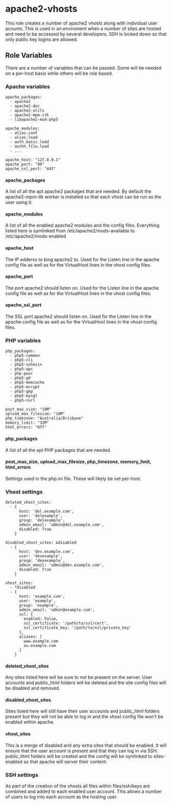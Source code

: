 apache2-vhosts
==============

This role creates a number of apache2 vhosts along with individual user acounts.
This is used in an enviroment when a number of sites are hosted and need to be
accessed by several developers. SSH is locked down so that only public key
logins are allowed.

Role Variables
--------------

There are a number of variables that can be passed. Some will be needed on a
per-host basis while others will be role based.

### Apache variables

    apache_packages:
      - apache2
      - apache2-doc
      - apache2-utils
      - apache2-mpm-itk
      - libapache2-mod-php5

    apache_modules:
      - alias.conf
      - alias.load
      - auth_basic.load
      - authn_file.load
      - ...

    apache_host: "127.0.0.1"
    apache_port: "80"
    apache_ssl_port: "443"

#### apache_packages

A list of all the apt apache2 packages that are needed. By default the
apache2-mpm-itk worker is installed so that each vhost can be run as the user
using it.

#### apache_modules

A list of all the enabled apache2 modules and the config files. Everything
listed here is symlinked from /etc/apache2/mods-available to
/etc/apache2/mods-enabled

#### apache_host

The IP adderss to bing apache2 to. Used for the Listen line in the apache config
file as well as for the VirtualHost lines in the vhost config files.

#### apache_port

The port apache2 should listen on. Used for the Listen line in the apache config
file as well as for the VirtualHost lines in the vhost config files.

#### apache_ssl_port

The SSL port apache2 should listen on. Used for the Listen line in the apache
config file as well as for the VirtualHost lines in the vhost config files.


### PHP variables

    php_packages:
      - php5-common
      - php5-cli
      - php5-suhosin
      - php5-apc
      - php-pear
      - php5-gd
      - php5-memcache
      - php5-mcrypt
      - php5-gmp
      - php5-mysql
      - php5-curl

    post_max_size: "10M"
    upload_max_filesize: "10M"
    php_timezone: "Australia/Brisbane"
    memory_limit: "32M"
    html_errors: "Off"

#### php_packages

A list of all the apt PHP packages that are needed.

#### post_max_size, upload_max_filesize, php_timezone, memory_limit, html_errors

Settings used in the php.ini file. These will likely be set per-host.


### Vhost settings

    deleted_vhost_sites:
      - {
          host: 'del.example.com',
          user: 'delexample',
          group: 'delexample',
          admin_email: 'admin@del.example.com',
          disabled: True
        }

    disabled_vhost_sites: &disabled
      - {
          host: 'dev.example.com',
          user: 'devexample',
          group: 'devexample',
          admin_email: 'admin@dev.example.com',
          disabled: True
        }

    vhost_sites:
      - *disabled
      - {
          host: 'example.com',
          user: 'example',
          group: 'example',
          admin_email: 'admin@example.com',
          ssl: {
            enabled: False,
            ssl_certificate: '/path/to/ssl/cert',
            ssl_certificate_key: '/path/to/ssl/private_key'
          },
          aliases: [
            www.example.com
            au.example.com
          ]
        }


#### deleted_vhost_sites

Any sites listed here will be sure to not be present on the server. User
accounts and public_html folders will be deleted and the site config files will
be disabled and removed.

#### disabled_vhost_sites

Sites listed here will still have their user accounts and public_html folders
present but they will not be able to log in and the vhost config file won't be
enabled within apache.

#### vhost_sites

This is a merge of disabled and any extra sites that should be enabled. It will
ensure that the user account is present and that they can log in via SSH.
public_html folders will be created and the config will be symlinked to
sites-enabled so that apache will server their content.


### SSH settings

As part of the creation of the vhosts all files within files/ssh/keys are
combined and added to each enabled user account. This allows a number of users
to log into each account as the hosting user.
